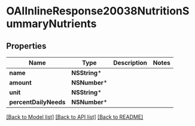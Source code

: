 # OAIInlineResponse20038NutritionSummaryNutrients

## Properties
Name | Type | Description | Notes
------------ | ------------- | ------------- | -------------
**name** | **NSString*** |  | 
**amount** | **NSNumber*** |  | 
**unit** | **NSString*** |  | 
**percentDailyNeeds** | **NSNumber*** |  | 

[[Back to Model list]](../README.md#documentation-for-models) [[Back to API list]](../README.md#documentation-for-api-endpoints) [[Back to README]](../README.md)


